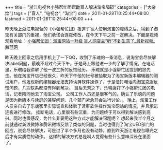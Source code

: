 +++
title = "浙江电视台小强帮忙团帮助盲人解决淘宝障碍"
categories = ["大杂烩"]
tags = ["盲人", "电视台", "淘宝"]
date = 2011-01-28T10:25:44+08:00
lastmod = 2011-01-28T10:25:44+08:00
+++



昨天晚上浙江电视台的《小强帮忙团》报道了盲人使用淘宝的障碍之后，得到了淘宝有关部门的重视，他们承诺会连夜修改，在今天下午之前一定解决。下面是视频观看地址：
<a href="http://www.cztv.com/s/2010/xiaoqiang/replay/2011/01/2011-01-27622836.htm" target="_blank">小强帮忙团：淘宝网站一升级 盲人网店主“听”不到生意了_最新视频_新蓝网</a>



昨天晚上回家之后用手机上了一下QQ，收到了乐魂的一条消息，说淘宝会尽快解决label问题，最晚不超过今天下午。于是马上跟他进一步的了解了情况。在电话里，乐魂给我讲解了他一波三折的反馈经历。
乐魂就是小强帮忙团提到的顾先生。他在淘宝开店已经很久，昨天下午他的帐号被抽取为了淘宝新版本编辑器的测试用户，他发现新的编辑器无法支持读屏软件操作了，于是便打电话向淘宝克服反馈问题，几次联系都没有得到解决。
最后无奈之下，乐魂拨打了小强帮忙团的电话，记者陪同他去了淘宝公司。
公司工作人员还是很客气的，确认了乐魂的问题是因为新版本与读屏的兼容问题，几个部门紧急开会进行讨论，。
晚上，淘宝工作人员亲自去了乐魂家里实际调查和体验了读屏软件操作淘宝网站的情况，并且承诺连夜进行修改。
挂断电话，心里很有些沉重，为问题终于可以得到解决感到高兴。同时也很感叹，为什么非要用这种方式才能解决问题呢？
想起来我半个月之前就通过新浪微博和腾讯微博反馈了类似的问题，当时也得到了淘宝UED部门的回应，说会尽快解决，可是过了半个多月也没有动静，直到昨天浙江电视台曝光之后才有实质性的动作。
这样的解决方式总是叫人觉得有些什么意味深长在里面了。
